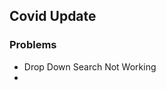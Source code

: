 <h2>Covid Update</h2>

<h3 style="color:"red";">Problems</h3>
<ul>
<li>Drop Down Search Not Working<li>
</ul>
